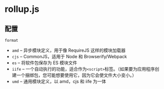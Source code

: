 ﻿# rollup.js

## 配置

`format`

- `amd` – 异步模块定义，用于像 RequireJS 这样的模块加载器
- `cjs` – CommonJS，适用于 Node 和 Browserify/Webpack
- `es` – 将软件包保存为 ES 模块文件
- `iife` – 一个自动执行的功能，适合作为`<script>`标签。（如果要为应用程序创建一个捆绑包，您可能想要使用它，因为它会使文件大小变小。）
- `umd` – 通用模块定义，以 amd，cjs 和 iife 为一体
